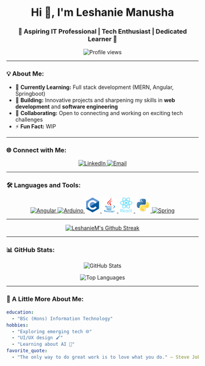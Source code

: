 <h1 align="center">Hi 👋, I'm Leshanie Manusha</h1>
<h3 align="center">🌟 Aspiring IT Professional | Tech Enthusiast | Dedicated Learner 🚀</h3>

<p align="center"> 
  <img src="https://komarev.com/ghpvc/?username=leshaniem&label=Profile%20views&color=0e75b6&style=flat" alt="Profile views" /> 
</p>

---

### 💡 About Me:
- 🌱 **Currently Learning:** Full stack development (MERN, Angular, Springboot)
- 🔭 **Building:** Innovative projects and sharpening my skills in **web development** and **software engineering**  
- 🤝 **Collaborating:** Open to connecting and working on exciting tech challenges  
- ⚡ **Fun Fact:**  WIP

---

### 🌐 Connect with Me:
<p align="center">
  <a href="https://linkedin.com/in/leshanie-bogoda-arachchi" target="_blank">
    <img src="https://img.icons8.com/color/48/000000/linkedin.png" alt="LinkedIn" width="40" height="40" />
  </a>
  <a href="mailto:Leshanieb@gmail.com" target="_blank">
    <img src="https://img.icons8.com/color/48/000000/gmail-new.png" alt="Email" width="40" height="40" />
  </a>
</p>

---

### 🛠️ Languages and Tools:
<p align="center">
  <a href="https://angular.io" target="_blank">
    <img src="https://angular.io/assets/images/logos/angular/angular.svg" alt="Angular" width="40" height="40" />
  </a>
  <a href="https://www.arduino.cc/" target="_blank">
    <img src="https://cdn.worldvectorlogo.com/logos/arduino-1.svg" alt="Arduino" width="40" height="40" />
  </a>
  <a href="https://www.cprogramming.com/" target="_blank">
    <img src="https://raw.githubusercontent.com/devicons/devicon/master/icons/c/c-original.svg" alt="C" width="40" height="40" />
  </a>
  <a href="https://www.java.com" target="_blank">
    <img src="https://raw.githubusercontent.com/devicons/devicon/master/icons/java/java-original.svg" alt="Java" width="40" height="40" />
  </a>
  <a href="https://reactjs.org/" target="_blank">
    <img src="https://raw.githubusercontent.com/devicons/devicon/master/icons/react/react-original-wordmark.svg" alt="React" width="40" height="40" />
  </a>
  <a href="https://www.python.org" target="_blank">
    <img src="https://raw.githubusercontent.com/devicons/devicon/master/icons/python/python-original.svg" alt="Python" width="40" height="40" />
  </a>
  <a href="https://spring.io/" target="_blank">
    <img src="https://www.vectorlogo.zone/logos/springio/springio-icon.svg" alt="Spring" width="40" height="40" />
  </a>
</p>

---

<p align="center">
<a href="https://github.com/anuraghazra/github-readme-stats">
    <img alt="LeshanieM's Github Streak" src="https://github-readme-streak-stats.herokuapp.com/?user=LeshanieM&theme=blue-green" height="192px"/>
  </a>
</p>

---

### 📊 GitHub Stats:
<p align="center">
  <img src="https://github-readme-stats.vercel.app/api?username=leshaniem&show_icons=true&theme=radical" alt="GitHub Stats" />
</p>

<p align="center">
  <img src="https://github-readme-stats.vercel.app/api/top-langs?username=leshaniem&layout=compact&theme=radical" alt="Top Languages" />
</p>

---

### 🎨 A Little More About Me:
```yaml
education: 
  - "BSc (Hons) Information Technology"
hobbies: 
  - "Exploring emerging tech 🌐"
  - "UI/UX design 🖌️"
  - "Learning about AI 🤖"
favorite_quote: 
  - "The only way to do great work is to love what you do." – Steve Jobs
